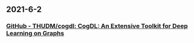 
## 2021-6-2

### [GitHub - THUDM/cogdl: CogDL: An Extensive Toolkit for Deep Learning on Graphs](https://github.com/THUDM/cogdl)